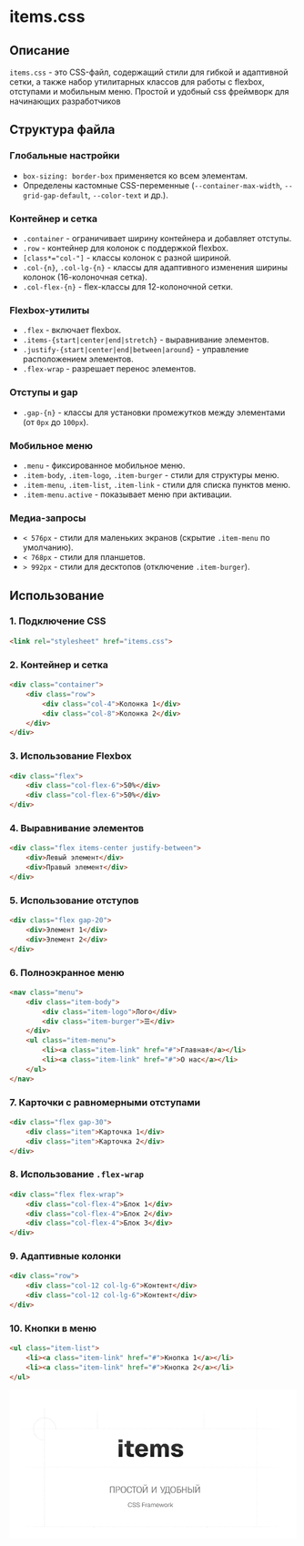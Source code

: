 
# items.css

## Описание
`items.css` - это CSS-файл, содержащий стили для гибкой и адаптивной сетки, а также набор утилитарных классов для работы с flexbox, отступами и мобильным меню. Простой и удобный css фреймворк для начинающих разработчиков


## Структура файла

### Глобальные настройки
- `box-sizing: border-box` применяется ко всем элементам.
- Определены кастомные CSS-переменные (`--container-max-width`, `--grid-gap-default`, `--color-text` и др.).

### Контейнер и сетка
- `.container` - ограничивает ширину контейнера и добавляет отступы.
- `.row` - контейнер для колонок с поддержкой flexbox.
- `[class*="col-"]` - классы колонок с разной шириной.
- `.col-{n}`, `.col-lg-{n}` - классы для адаптивного изменения ширины колонок (16-колоночная сетка).
- `.col-flex-{n}` - flex-классы для 12-колоночной сетки.

### Flexbox-утилиты
- `.flex` - включает flexbox.
- `.items-{start|center|end|stretch}` - выравнивание элементов.
- `.justify-{start|center|end|between|around}` - управление расположением элементов.
- `.flex-wrap` - разрешает перенос элементов.

### Отступы и gap
- `.gap-{n}` - классы для установки промежутков между элементами (от `0px` до `100px`).

### Мобильное меню
- `.menu` - фиксированное мобильное меню.
- `.item-body`, `.item-logo`, `.item-burger` - стили для структуры меню.
- `.item-menu`, `.item-list`, `.item-link` - стили для списка пунктов меню.
- `.item-menu.active` - показывает меню при активации.

### Медиа-запросы
- `< 576px` - стили для маленьких экранов (скрытие `.item-menu` по умолчанию).
- `< 768px` - стили для планшетов.
- `> 992px` - стили для десктопов (отключение `.item-burger`).

## Использование

### 1. Подключение CSS
```html
<link rel="stylesheet" href="items.css">
```

### 2. Контейнер и сетка
```html
<div class="container">
    <div class="row">
        <div class="col-4">Колонка 1</div>
        <div class="col-8">Колонка 2</div>
    </div>
</div>
```

### 3. Использование Flexbox
```html
<div class="flex">
    <div class="col-flex-6">50%</div>
    <div class="col-flex-6">50%</div>
</div>
```

### 4. Выравнивание элементов
```html
<div class="flex items-center justify-between">
    <div>Левый элемент</div>
    <div>Правый элемент</div>
</div>
```

### 5. Использование отступов
```html
<div class="flex gap-20">
    <div>Элемент 1</div>
    <div>Элемент 2</div>
</div>
```

### 6. Полноэкранное меню
```html
<nav class="menu">
    <div class="item-body">
        <div class="item-logo">Лого</div>
        <div class="item-burger">☰</div>
    </div>
    <ul class="item-menu">
        <li><a class="item-link" href="#">Главная</a></li>
        <li><a class="item-link" href="#">О нас</a></li>
    </ul>
</nav>
```

### 7. Карточки с равномерными отступами
```html
<div class="flex gap-30">
    <div class="item">Карточка 1</div>
    <div class="item">Карточка 2</div>
</div>
```

### 8. Использование `.flex-wrap`
```html
<div class="flex flex-wrap">
    <div class="col-flex-4">Блок 1</div>
    <div class="col-flex-4">Блок 2</div>
    <div class="col-flex-4">Блок 3</div>
</div>
```

### 9. Адаптивные колонки
```html
<div class="row">
    <div class="col-12 col-lg-6">Контент</div>
    <div class="col-12 col-lg-6">Контент</div>
</div>
```

### 10. Кнопки в меню
```html
<ul class="item-list">
    <li><a class="item-link" href="#">Кнопка 1</a></li>
    <li><a class="item-link" href="#">Кнопка 2</a></li>
</ul>
```

![logo items](./assets/logo.jpg)
